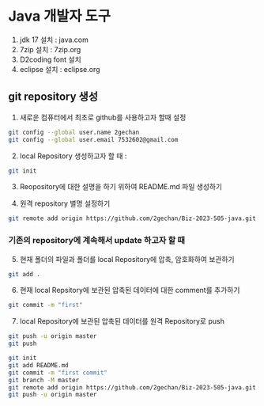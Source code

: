 # Java 개발자 도구
1. jdk 17 설치 : java.com
2. 7zip 설치 : 7zip.org
3. D2coding font 설치
4. eclipse 설치 : eclipse.org

## git repository 생성
1. 새로운 컴퓨터에서 최초로 github를 사용하고자 할때 설정
```bash
git config --global user.name 2gechan
git config --global user.email 7532602@gmail.com
```

2. local Repository 생성하고자 할 때 : 
```bash
git init
```

3. Reopository에 대한 설명을 하기 위하여 README.md 파일 생성하기

4. 원격 repository 별명 설정하기
```bash
git remote add origin https://github.com/2gechan/Biz-2023-505-java.git
```

### 기존의 repository에 계속해서 update 하고자 할 때

5. 현재 폴더의 파일과 폴더를 local Repository에 압축, 암호화하여 보관하기
```bash
git add .
```

6. 현재 local Repsitory에 보관된 압축된 데이터에 대한 comment를 추가하기
```bash
git commit -m "first"
```
7. local Repository에 보관된 압축된 데이터를 원격 Repository로 push
```bash
git push -u origin master
git push
```

```bash
git init
git add README.md
git commit -m "first commit"
git branch -M master
git remote add origin https://github.com/2gechan/Biz-2023-505-java.git
git push -u origin master
```